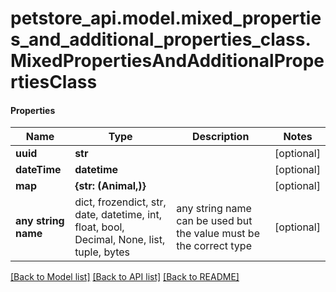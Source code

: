 # petstore_api.model.mixed_properties_and_additional_properties_class.MixedPropertiesAndAdditionalPropertiesClass

#### Properties
Name | Type | Description | Notes
------------ | ------------- | ------------- | -------------
**uuid** | **str** |  | [optional] 
**dateTime** | **datetime** |  | [optional] 
**map** | **{str: (Animal,)}** |  | [optional] 
**any string name** | dict, frozendict, str, date, datetime, int, float, bool, Decimal, None, list, tuple, bytes | any string name can be used but the value must be the correct type | [optional]

[[Back to Model list]](../../README.md#documentation-for-models) [[Back to API list]](../../README.md#documentation-for-api-endpoints) [[Back to README]](../../README.md)

